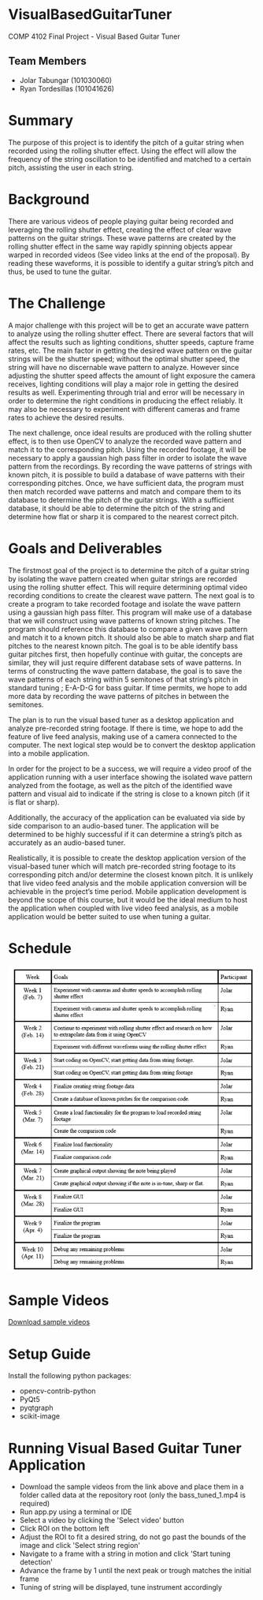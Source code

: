 # VisualBasedGuitarTuner
COMP 4102 Final Project - Visual Based Guitar Tuner

## Team Members 
- Jolar Tabungar (101030060)
- Ryan Tordesillas (101041626)

# Summary
The purpose of this project is to identify the pitch of a guitar string when recorded using the rolling shutter effect. Using the effect will allow the frequency of the string oscillation to be identified and matched to a certain pitch, assisting the user in each string.
# Background
There are various videos of people playing guitar being recorded and leveraging the rolling shutter effect, creating the effect of clear wave patterns on the guitar strings. These wave patterns are created by the rolling shutter effect in the same way rapidly spinning objects appear warped in recorded videos (See video links at the end of the proposal).  By reading these waveforms, it is possible to identify a guitar string’s pitch and thus, be used to tune the guitar. 
# The Challenge
A major challenge with this project will be to get an accurate wave pattern to analyze using the rolling shutter effect. There are several factors that will affect the results such as lighting conditions, shutter speeds, capture frame rates, etc. The main factor in getting the desired wave pattern on the guitar strings will be the shutter speed; without the optimal shutter speed, the string will have no discernable wave pattern to analyze. However since adjusting the shutter speed affects the amount of light exposure the camera receives, lighting conditions will play a major role in getting the desired results as well. Experimenting through trial and error will be necessary in order to determine the right conditions in producing the effect reliably. It may also be necessary to experiment with different cameras and frame rates to achieve the desired results.

The next challenge, once ideal results are produced with the rolling shutter effect, is to then use OpenCV to analyze the recorded wave pattern and match it to the corresponding pitch. Using the recorded footage, it will be necessary to apply a gaussian high pass filter in order to isolate the wave pattern from the recordings. By recording the wave patterns of strings with known pitch, it is possible to build a database of wave patterns with their corresponding pitches. Once, we have sufficient data, the program must then match recorded wave patterns and match and compare them to its database to determine the pitch of the guitar strings. With a sufficient database, it should be able to determine the pitch of the string and determine how flat or sharp it is compared to the nearest correct pitch.


# Goals and Deliverables
The firstmost goal of the project is to determine the pitch of a guitar string by isolating the wave pattern created when guitar strings are recorded using the rolling shutter effect.
This will require determining optimal video recording conditions to create the clearest wave pattern. The next goal is to create a program to take recorded footage and isolate the wave pattern using a gaussian high pass filter. This program will make use of a database that we will construct using wave patterns of known string pitches. The program should reference this database to compare a given wave pattern and match it to a known pitch. It should also be able to match sharp and flat pitches to the nearest known pitch. The goal is to be able identify bass guitar pitches first, then hopefully continue with guitar, the concepts are similar, they will just require different database sets of wave patterns. In terms of constructing the wave pattern database, the goal is to save the wave patterns of each string within 5 semitones of that string’s pitch in standard tuning ; E-A-D-G for bass guitar. If time permits, we hope to add more data by recording the wave patterns of pitches in between the semitones.

The plan is to run the visual based tuner as a desktop application and analyze pre-recorded string footage. If there is time, we hope to add the feature of live feed analysis, making use of a camera connected to the computer. The next logical step would be to convert the desktop application into a mobile application.

In order for the project to be a success, we will require a video proof of the application running with a user interface showing the isolated wave pattern analyzed from the footage, as well as the pitch of the identified wave pattern and visual aid to indicate if the string is close to a known pitch (if it is flat or sharp).

Additionally, the accuracy of the application can be evaluated via side by side comparison to an audio-based tuner. The application will be determined to be highly successful if it can determine a string’s pitch as accurately as an audio-based tuner. 

Realistically, it is possible to create the desktop application version of the visual-based tuner which will match pre-recorded string footage to its corresponding pitch and/or determine the closest known pitch. It is unlikely that live video feed analysis and the mobile application conversion will be achievable in the project’s time period. Mobile application development is beyond the scope of this course, but it would be the ideal medium to host the application when coupled with live video feed analysis, as a mobile application would be better suited to use when tuning a guitar.

# Schedule
![plot](./image/Milestones.png)

# Sample Videos
[Download sample videos](https://drive.google.com/drive/folders/1-gGsge0LZ-OofLz3W2sh0KIgWmB1FDzY?usp=sharing)

# Setup Guide
Install the following python packages:
- opencv-contrib-python
- PyQt5
- pyqtgraph
- scikit-image

# Running Visual Based Guitar Tuner Application
- Download the sample videos from the link above and place them in a folder called data at the repository root (only the bass_tuned_1.mp4 is required)
- Run app.py using a terminal or IDE
- Select a video by clicking the 'Select video' button
- Click ROI on the bottom left
- Adjust the ROI to fit a desired string, do not go past the bounds of the image and click 'Select string region'
- Navigate to a frame with a string in motion and click 'Start tuning detection'
- Advance the frame by 1 until the next peak or trough matches the initial frame
- Tuning of string will be displayed, tune instrument accordingly



